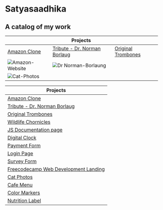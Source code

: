 # Satyasaadhika 
## A catalog of my work

|                |           Projects          |                  |
|-----------------------------|-------------------------|-------------------------|
|[Amazon Clone](https://satyasaadhika.github.io/amazon-clone/)  | [Tribute - Dr. Norman Borlaug](https://satyasaadhika.github.io/tribute-page/)  |[Original Trombones](https://satyasaadhika.github.io/trombones/)| 
|![Amazon-Website](https://github.com/satyasaadhika/satyasaadhika.github.io/assets/106907193/64279402-f252-4321-ab27-abdaf8c3f3e1)|![Dr  Norman-Borlaung](https://github.com/satyasaadhika/satyasaadhika.github.io/assets/106907193/bf41f58a-cb2f-43c7-ac50-ae0ab184f1bb)
|![Cat-Photos](https://github.com/satyasaadhika/satyasaadhika.github.io/assets/106907193/f0f2b180-b416-493b-a10c-82ba334019b3)|




|Projects|
|--|
|  [Amazon Clone](https://satyasaadhika.github.io/amazon-clone/)                                    |
|  [Tribute - Dr. Norman Borlaug](https://satyasaadhika.github.io/tribute-page/)                    |
|  [Original Trombones](https://satyasaadhika.github.io/trombones/)                                 |
|  [Wildlife Chornicles](https://satyasaadhika.github.io/wildlife/)                                 |
|  [JS Documentation page](https://satyasaadhika.github.io/documentation/)                          |
|  [Digital Clock](https://satyasaadhika.github.io/digital-clock/)                                  |
|  [Payment Form](https://satyasaadhika.github.io/payment-form/)                                    |
|  [Login Page](https://satyasaadhika.github.io/login-page/)                                        |
|  [Survey Form](https://satyasaadhika.github.io/form/)                                             |
|  [Freecodecamp Web Development Landing](https://satyasaadhika.github.io/freecodecamp-wd-landing/) |
|  [Cat Photos](https://satyasaadhika.github.io/cat-photos/)                                        |
|  [Cafe Menu](https://satyasaadhika.github.io/cafe-menu/)                                          |
|  [Color Markers](https://satyasaadhika.github.io/color-markers/)                                  |
|  [Nutrition Label](https://satyasaadhika.github.io/nutrition-label/)                              |
